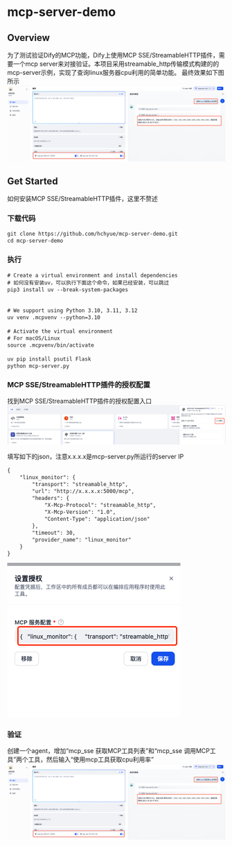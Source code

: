 # mcp-server-demo

## Overview
为了测试验证Dify的MCP功能，Dify上使用MCP SSE/StreamableHTTP插件，需要一个mcp server来对接验证。本项目采用streamable_http传输模式构建的的mcp-server示例，实现了查询linux服务器cpu利用的简单功能。
最终效果如下图所示
![alt text](images/result.png)

## Get Started
如何安装MCP SSE/StreamableHTTP插件，这里不赘述

### 下载代码
```
git clone https://github.com/hchyue/mcp-server-demo.git
cd mcp-server-demo
```
### 执行
```
# Create a virtual environment and install dependencies
# 如何没有安装uv，可以执行下面这个命令，如果已经安装，可以跳过
pip3 install uv --break-system-packages


# We support using Python 3.10, 3.11, 3.12
uv venv .mcpvenv --python=3.10

# Activate the virtual environment
# For macOS/Linux
source .mcpvenv/bin/activate

uv pip install psutil Flask
python mcp-server.py
```

### MCP SSE/StreamableHTTP插件的授权配置

找到MCP SSE/StreamableHTTP插件的授权配置入口
![alt text](images/mcpplugin-auth.png)

填写如下的json，注意x.x.x.x是mcp-server.py所运行的server IP
```
{
    "linux_monitor": {
        "transport": "streamable_http",
        "url": "http://x.x.x.x:5000/mcp",
        "headers": {
            "X-Mcp-Protocol": "streamable_http",
            "X-Mcp-Version": "1.0",
            "Content-Type": "application/json"
        },
        "timeout": 30,
        "provider_name": "linux_monitor"
    }
}
```
![alt text](images/mcpplugin-auth-json.png)

### 验证
创建一个agent，增加“mcp_sse 获取MCP工具列表”和“mcp_sse 调用MCP工具”两个工具，然后输入“使用mcp工具获取cpu利用率”
![alt text](images/result.png)